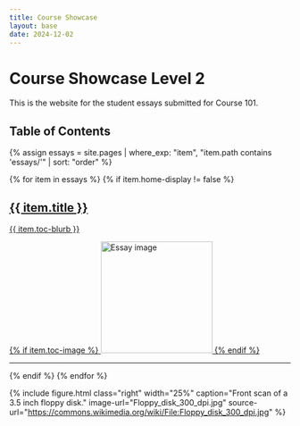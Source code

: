 ```yaml
---
title: Course Showcase
layout: base
date: 2024-12-02
---
```



# Course Showcase Level 2

This is the website for the student essays submitted for Course 101.

## Table of Contents

{% assign essays = site.pages | where_exp: "item", "item.path contains 'essays/'" | sort: "order" %}
<div class="cards">
{% for item in essays %}
  {% if item.home-display != false %}
    <a href="{{ site.baseurl }}{{ item.url }}">
      <div class="row">
        <div class="col-md-8">
          <h2>{{ item.title }}</h2>
          <p>{{ item.toc-blurb }}</p>
        </div>
        {% if item.toc-image %}
        <img class="col-md-4 d-sm-none d-md-block" src="{{ site.baseurl }}/essays/images/{{ item.toc-image }}" alt="Essay image" style="width:200px;" />
        {% endif %}
      </div>
    </a>
    <hr>
  {% endif %}
{% endfor %}
</div>


{% include figure.html 
  class="right" 
  width="25%" 
  caption="Front scan of a 3.5 inch floppy disk." 
  image-url="Floppy_disk_300_dpi.jpg" 
  source-url="https://commons.wikimedia.org/wiki/File:Floppy_disk_300_dpi.jpg"
%}



